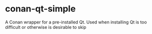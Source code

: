 # conan-qt-simple
A Conan wrapper for a pre-installed Qt.  Used when installing Qt is too difficult or otherwise is desirable to skip
